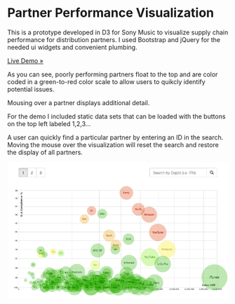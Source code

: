 Partner Performance Visualization
===========

This is a prototype developed in D3 for Sony Music to visualize supply chain performance for distribution partners. I used Bootstrap and jQuery for the needed ui widgets and convenient plumbing.

[Live Demo &#187;](http://ernst96.github.io/demo/partnerviz/)

As you can see, poorly performing partners float to the top and are color coded in a green-to-red color scale to allow users to quikcly identify potential issues. 

Mousing over a partner displays additional detail.

For the demo I included static data sets that can be loaded with the buttons on the top left labeled 1,2,3...

A user can quickly find a particular partner by entering an ID in the search. Moving the mouse over the visualization will reset the search and restore the display of all partners.


![Visualization](/partnerviz/partnerviz.gif)
